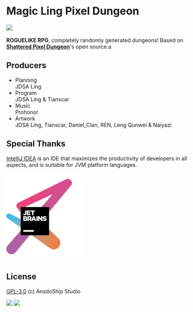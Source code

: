 

# Magic Ling Pixel Dungeon

[![](https://img.shields.io/badge/join-QQ%20group-brightgreen?logo=tencentqq)](https://jq.qq.com/?_wv=1027&k=R7ZXeEQM)

**ROGUELIKE RPG**, completely randomly generated dungeons! Based on [**Shattered Pixel Dungeon**](https://github.com/00-Evan/shattered-pixel-dungeon)'s open source.a

## Producers

- Planning  
JDSA Ling
- Program  
JDSA Ling & Tianscar
- Music  
Prohonor
- Artwork  
JDSA Ling, Tianscar, Daniel_Clan, REN, Leng Qunwei & Naiyazi


## Special Thanks
[IntelliJ IDEA](https://zh.wikipedia.org/zh-hans/IntelliJ_IDEA) is an IDE that maximizes the productivity of developers in all aspects, and is suitable for JVM platform languages.

[<img src="core/src/main/assets/jetbrains-variant-3.png" width="200"/>](https://www.jetbrains.com/?from=mlpd)

## License
[GPL-3.0](https://github.com/AnsdoShip/magic-ling-pixel-dungeon/blob/main/LICENSE.txt) (c) AnsdoShip Studio

![](https://img.shields.io/github/repo-size/AnsdoShip/magic-ling-pixel-dungeon?color=%23F8BBD0)
![](https://img.shields.io/github/release/AnsdoShip/magic-ling-pixel-dungeon?color=%235C6BC0&label=0.6)
